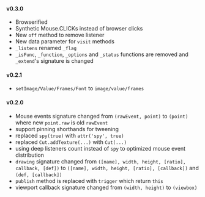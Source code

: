 #### v0.3.0
* Browserified
* Synthetic Mouse.CLICKs instead of browser clicks
* New `off` method to remove listener
* New data parameter for `visit` methods
* `_listens` renamed `_flag`
* `_isFunc`, `_function`, `_options` and `_status` functions are removed and `_extend`'s signature is changed

#### v0.2.1
* `setImage/Value/Frames/Font` to `image/value/frames`

#### v0.2.0
* Mouse events signature changed from `(rawEvent, point)` to `(point)` where new `point.raw` is old `rawEvent`
* support pinning shorthands for tweening
* replaced `spy(true)` with `attr('spy', true)`
* replaced `Cut.addTexture(...)` with `Cut(...)`
* using deep listeners count instead of `spy` to optimized mouse event distribution
* `drawing` signature changed from `([name], width, height, [ratio], callback, [def])` to `([name], width, height, [ratio], [callback])` and `(def, [callback])`
* `publish` method is replaced with `trigger` which return `this`
* viewport callback signature changed from `(width, height)` to `(viewbox)`
